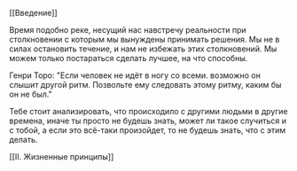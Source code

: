 [[Введение]]

Время подобно реке, несущий нас навстречу реальности при столкновении с которым мы вынуждены принимать решения. Мы не в силах остановить течение, и нам не избежать этих столкновений. Мы можем только постараться сделать лучшее, на что способны.

Генри Торо:  "Если человек не идёт в ногу со всеми. возможно он слышит другой ритм. Позвольте ему следовать этому ритму, каким бы он не был."

Тебе стоит анализировать, что происходило с другими людьми в другие времена, иначе ты просто не будешь знать, может ли такое случиться и с тобой, а если это всё-таки произойдет, то не будешь знать, что с этим делать.


[[II. Жизненные принципы]]